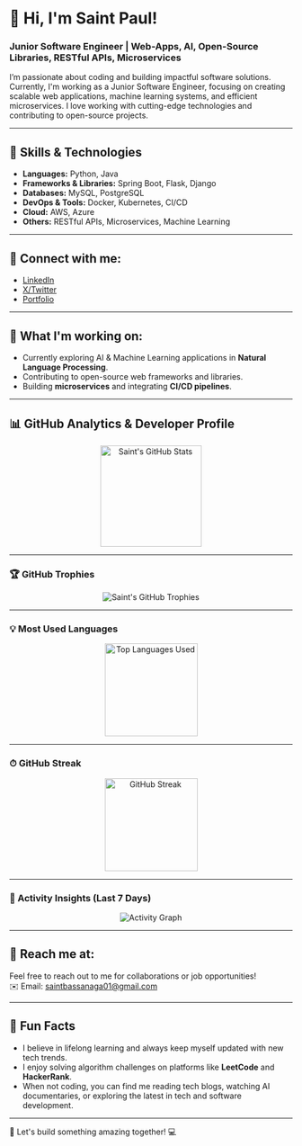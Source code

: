 # 👋 Hi, I'm Saint Paul! 

### Junior Software Engineer | Web-Apps, AI, Open-Source Libraries, RESTful APIs, Microservices

I’m passionate about coding and building impactful software solutions. Currently, I'm working as a Junior Software Engineer, focusing on creating scalable web applications, machine learning systems, and efficient microservices. I love working with cutting-edge technologies and contributing to open-source projects.

---

## 🚀 Skills & Technologies

- **Languages:** Python, Java  
- **Frameworks & Libraries:** Spring Boot, Flask, Django  
- **Databases:** MySQL, PostgreSQL  
- **DevOps & Tools:** Docker, Kubernetes, CI/CD  
- **Cloud:** AWS, Azure  
- **Others:** RESTful APIs, Microservices, Machine Learning  

---

## 🔗 Connect with me:

- [LinkedIn](https://www.linkedin.com/in/saintbassanaga)
- [X/Twitter](https://www.x.com/saintbassanaga)
- [Portfolio](https://portfolio.saintbassanaga.tech)

---

## 🌱 What I'm working on:

- Currently exploring AI & Machine Learning applications in **Natural Language Processing**.
- Contributing to open-source web frameworks and libraries.
- Building **microservices** and integrating **CI/CD pipelines**.

---

## 📊 GitHub Analytics & Developer Profile

<p align="center">
  <img src="https://github-readme-stats.vercel.app/api?username=saintbassanaga&show_icons=true&count_private=true&hide=prs&include_all_commits=true&theme=radical&border_radius=12&custom_title=Saint%20Paul%20%7C%20GitHub%20Stats" alt="Saint's GitHub Stats" height="180">
</p>

---

### 🏆 GitHub Trophies

<p align="center">
  <img src="https://github-profile-trophy.vercel.app/?username=saintbassanaga&theme=radical&no-frame=true&no-bg=true&margin-w=15&row=2&column=3" alt="Saint's GitHub Trophies">
</p>

---

### 💡 Most Used Languages

<p align="center">
  <img src="https://github-readme-stats.vercel.app/api/top-langs/?username=saintbassanaga&layout=compact&langs_count=8&theme=radical&hide_border=true&title_color=FF6E96" alt="Top Languages Used" height="165">
</p>

---

### ⏱ GitHub Streak

<p align="center">
  <img src="https://github-readme-streak-stats.herokuapp.com/?user=saintbassanaga&theme=radical&date_format=M%20j%5B%2C%20Y%5D&ring=F85C50&fire=F58529&sideLabels=FCA311&currStreakLabel=FFB319" alt="GitHub Streak" height="165">
</p>

---

### 🧠 Activity Insights (Last 7 Days)

<!-- Use GitHub profile activity graph - powered by GitHub Readme Activity Graph -->
<p align="center">
  <img src="https://github-readme-activity-graph.vercel.app/graph?username=saintbassanaga&theme=radical&hide_border=true&area=true&custom_title=Weekly%20Contribution%20Graph" alt="Activity Graph">
</p>

---

## 📧 Reach me at:
Feel free to reach out to me for collaborations or job opportunities!  
✉️ Email: [saintbassanaga01@gmail.com](mailto:saintbassanaga01@gmail.com)

---

## 🤖 Fun Facts

- I believe in lifelong learning and always keep myself updated with new tech trends.
- I enjoy solving algorithm challenges on platforms like **LeetCode** and **HackerRank**.
- When not coding, you can find me reading tech blogs, watching AI documentaries, or exploring the latest in tech and software development.

---

🔧 Let's build something amazing together! 💻
